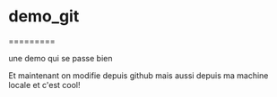 # demo_git
=========

une demo qui se passe bien

Et maintenant on modifie depuis github
mais aussi depuis ma machine locale et c'est cool!
